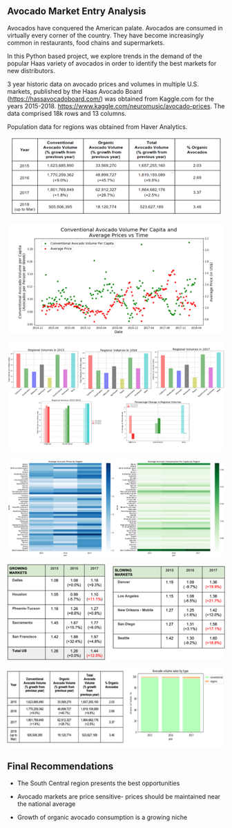 ## Avocado Market Entry Analysis

Avocados have conquered the American palate. Avocados are consumed in virtually every corner of the country. They have become increasingly common in restaurants, food chains and supermarkets. 

In this Python based project, we explore trends in the demand of the popular Haas variety of avocados in order to identify the best markets for new distributors. 

3 year historic data on avocado prices and volumes in multiple U.S. markets, published by the Haas Avocado Board (https://hassavocadoboard.com/) was obtained from Kaggle.com for the years 2015-2018. 
https://www.kaggle.com/neuromusic/avocado-prices. The data comprised 18k rows and 13 columns. 

Population data for regions was obtained from Haver Analytics.

![](Code/Images/AvocadoSales.png)

![](Code/Images/AvocadoSalesOverTime.png)

![](Code/Images/Top3Sales.png)

![](Code/Images/PriceDisparities.png)

![](Code/Images/GrowingSlowing.png)

![](Code/Images/Organic.png)

## Final Recommendations

* The South Central region presents the best opportunities

* Avocado markets are price sensitive- prices should be maintained near the national average

* Growth of organic avocado consumption is a growing niche

